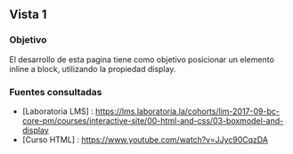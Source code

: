 ## Vista 1
### Objetivo

El desarrollo de esta pagina tiene como objetivo posicionar un elemento inline a block, utilizando la propiedad display.

### Fuentes consultadas
- [Laboratoria LMS] : https://lms.laboratoria.la/cohorts/lim-2017-09-bc-core-pm/courses/interactive-site/00-html-and-css/03-boxmodel-and-display
- [Curso HTML] : https://www.youtube.com/watch?v=JJyc90CqzDA
